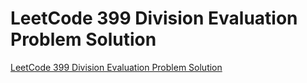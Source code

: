 # LeetCode 399 Division Evaluation Problem Solution
[LeetCode 399 Division Evaluation Problem Solution](https://aiwithcloud.com/2022/09/15/leetcode_399_division_evaluation_problem_solution/)